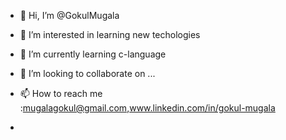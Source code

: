 - 👋 Hi, I’m @GokulMugala
- 👀 I’m interested in learning new techologies
- 🌱 I’m currently learning c-language
- 💞️ I’m looking to collaborate on ...
- 📫 How to reach me :mugalagokul@gmail.com,www.linkedin.com/in/gokul-mugala


-                     





<!---
GokulMugala/GokulMugala is a ✨ special ✨ repository because its `README.md` (this file) appears on your GitHub profile.
You can click the Preview link to take a look at your changes.
--->
